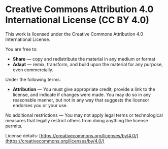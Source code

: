 # Creative Commons Attribution 4.0 International License (CC BY 4.0)

This work is licensed under the Creative Commons Attribution 4.0 International License.

You are free to:

- **Share** — copy and redistribute the material in any medium or format
- **Adapt** — remix, transform, and build upon the material for any purpose, even commercially.

Under the following terms:

- **Attribution** — You must give appropriate credit, provide a link to the license, and indicate if changes were made. You may do so in any reasonable manner, but not in any way that suggests the licensor endorses you or your use.

No additional restrictions — You may not apply legal terms or technological measures that legally restrict others from doing anything the license permits.

License details: [https://creativecommons.org/licenses/by/4.0/](https://creativecommons.org/licenses/by/4.0/)
